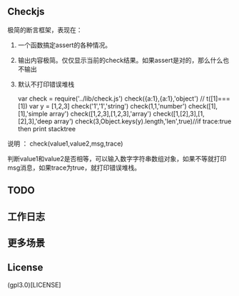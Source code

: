 ## Checkjs

极简的断言框架，表现在：

1. 一个函数搞定assert的各种情况。
2. 输出内容极简。仅仅显示当前的check结果。如果assert是对的，那么什么也不输出
3. 默认不打印错误堆栈

        
    var check = require('../lib/check.js')
    check({a:1},{a:1},'object')
    // t([1]===[1])
    var y = [1,2,3]
    check('1','1','string')
    check(1,1,'number')
    check([1],[1],'simple array')
    check([1,2,3],[1,2,3],'array')
    check([1,[2],3],[1,[2],3],'deep array')
    check(3,Object.keys(y).length,'len',true)//if trace:true then print stacktree


说明 ： check(value1,value2,msg,trace)

判断value1和value2是否相等，可以输入数字字符串数组对象，如果不等就打印msg消息，如果trace为true，就打印错误堆栈。

## TODO



## 工作日志


## 更多场景


## License 

(gpl3.0)[LICENSE]